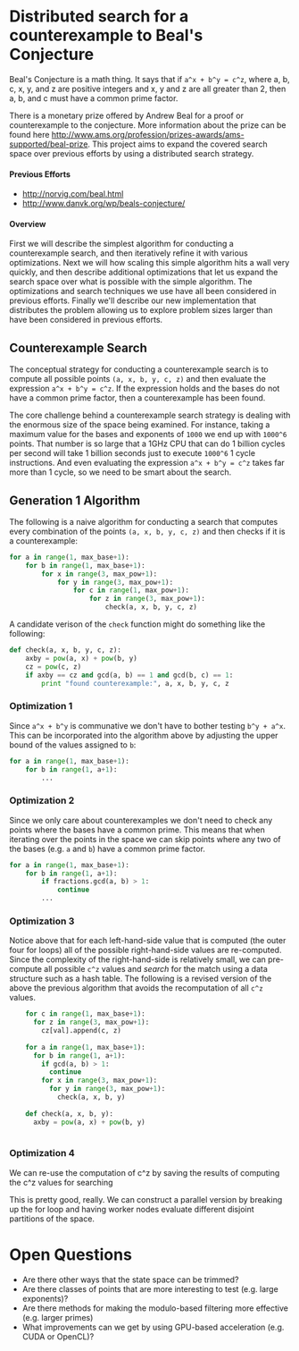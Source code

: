 # Distributed search for a counterexample to Beal's Conjecture

Beal's Conjecture is a math thing. It says that if `a^x + b^y = c^z`, where a, b, c, x, y, and z are positive integers and x, y and z are all greater than 2, then a, b, and c must have a common prime factor.

There is a monetary prize offered by Andrew Beal for a proof or counterexample to the conjecture. More information about the prize can be found here http://www.ams.org/profession/prizes-awards/ams-supported/beal-prize. This project aims to expand the covered search space over previous efforts by using a distributed search strategy.

#### Previous Efforts

* http://norvig.com/beal.html 
* http://www.danvk.org/wp/beals-conjecture/

#### Overview

First we will describe the simplest algorithm for conducting a counterexample search, and then iteratively refine it with  various optimizations. Next we will how scaling this simple algorithm hits a wall very quickly, and then describe additional optimizations that let us expand the search space over what is possible with the simple algorithm. The optimizations and search techniques we use have all been considered in previous efforts. Finally we'll describe our new implementation that distributes the problem allowing us to explore problem sizes larger than have been considered in previous efforts.
 
## Counterexample Search

The conceptual strategy for conducting a counterexample search is to compute all possible points `(a, x, b, y, c, z)` and then evaluate the expression `a^x + b^y = c^z`. If the expression holds and the bases do not have a common prime factor, then a counterexample has been found.

The core challenge behind a counterexample search strategy is dealing with the enormous size of the space being examined. For instance, taking a maximum value for the bases and exponents of `1000` we end up with `1000^6` points. That number is so large that a 1GHz CPU that can do 1 billion cycles per second will take 1 billion seconds just to execute `1000^6` 1 cycle instructions. And even evaluating the expression `a^x + b^y = c^z` takes far more than 1 cycle, so we need to be smart about the search.

## Generation 1 Algorithm

The following is a naive algorithm for conducting a search that computes every combination of the points `(a, x, b, y, c, z)` and then checks if it is a counterexample:

```python
for a in range(1, max_base+1):
    for b in range(1, max_base+1):
        for x in range(3, max_pow+1):
            for y in range(3, max_pow+1):
                for c in range(1, max_pow+1):
                    for z in range(3, max_pow+1):
                        check(a, x, b, y, c, z)
```

A candidate verison of the `check` function might do something like the following:

```python
def check(a, x, b, y, c, z):
    axby = pow(a, x) + pow(b, y)
    cz = pow(c, z)
    if axby == cz and gcd(a, b) == 1 and gcd(b, c) == 1:
        print "found counterexample:", a, x, b, y, c, z
```

### Optimization 1

Since `a^x + b^y` is communative we don't have to bother testing `b^y + a^x`. This can be incorporated into the algorithm above by adjusting the upper bound of the values assigned to `b`:

```python
for a in range(1, max_base+1):
    for b in range(1, a+1):
        ...
```

### Optimization 2

Since we only care about counterexamples we don't need to check any points where the bases have a common prime. This means that when iterating over the points in the space we can skip points where any two of the bases (e.g. `a` and `b`) have a common prime factor.

```python
for a in range(1, max_base+1):
    for b in range(1, a+1):
        if fractions.gcd(a, b) > 1:
            continue
        ...
```

### Optimization 3

Notice above that for each left-hand-side value that is computed (the outer four for loops) all of the possible right-hand-side values are re-computed. Since the complexity of the right-hand-side is relatively small, we can pre-compute all possible `c^z` values and *search* for the match using a data structure such as a hash table. The following is a revised version of the above the previous algorithm that avoids the recomputation of all `c^z` values.

```python
    for c in range(1, max_base+1):
      for z in range(3, max_pow+1):
        cz[val].append(c, z)
        
    for a in range(1, max_base+1):
      for b in range(1, a+1):
        if gcd(a, b) > 1:
          continue
        for x in range(3, max_pow+1):
          for y in range(3, max_pow+1):
            check(a, x, b, y)
            
    def check(a, x, b, y):
      axby = pow(a, x) + pow(b, y)
      
```

### Optimization 4

We can re-use the computation of c^z by saving the results of computing the c^z values for searching

This is pretty good, really. We can construct a parallel version by breaking up the for loop and having worker nodes evaluate different disjoint partitions of the space.

# Open Questions

* Are there other ways that the state space can be trimmed?
* Are there classes of points that are more interesting to test (e.g. large exponents)?
* Are there methods for making the modulo-based filtering more effective (e.g. larger primes)
* What improvements can we get by using GPU-based acceleration (e.g. CUDA or OpenCL)?
